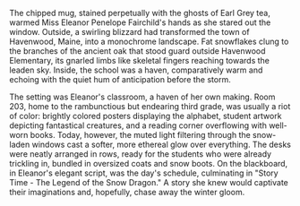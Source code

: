 The chipped mug, stained perpetually with the ghosts of Earl Grey tea, warmed Miss Eleanor Penelope Fairchild's hands as she stared out the window. Outside, a swirling blizzard had transformed the town of Havenwood, Maine, into a monochrome landscape. Fat snowflakes clung to the branches of the ancient oak that stood guard outside Havenwood Elementary, its gnarled limbs like skeletal fingers reaching towards the leaden sky. Inside, the school was a haven, comparatively warm and echoing with the quiet hum of anticipation before the storm.

The setting was Eleanor's classroom, a haven of her own making. Room 203, home to the rambunctious but endearing third grade, was usually a riot of color: brightly colored posters displaying the alphabet, student artwork depicting fantastical creatures, and a reading corner overflowing with well-worn books. Today, however, the muted light filtering through the snow-laden windows cast a softer, more ethereal glow over everything. The desks were neatly arranged in rows, ready for the students who were already trickling in, bundled in oversized coats and snow boots. On the blackboard, in Eleanor's elegant script, was the day's schedule, culminating in "Story Time - The Legend of the Snow Dragon." A story she knew would captivate their imaginations and, hopefully, chase away the winter gloom.
